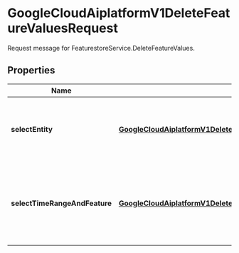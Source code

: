 

# GoogleCloudAiplatformV1DeleteFeatureValuesRequest

Request message for FeaturestoreService.DeleteFeatureValues.

## Properties

| Name | Type | Description | Notes |
|------------ | ------------- | ------------- | -------------|
|**selectEntity** | [**GoogleCloudAiplatformV1DeleteFeatureValuesRequestSelectEntity**](GoogleCloudAiplatformV1DeleteFeatureValuesRequestSelectEntity.md) | Select feature values to be deleted by specifying entities. |  [optional] |
|**selectTimeRangeAndFeature** | [**GoogleCloudAiplatformV1DeleteFeatureValuesRequestSelectTimeRangeAndFeature**](GoogleCloudAiplatformV1DeleteFeatureValuesRequestSelectTimeRangeAndFeature.md) | Select feature values to be deleted by specifying time range and features. |  [optional] |



